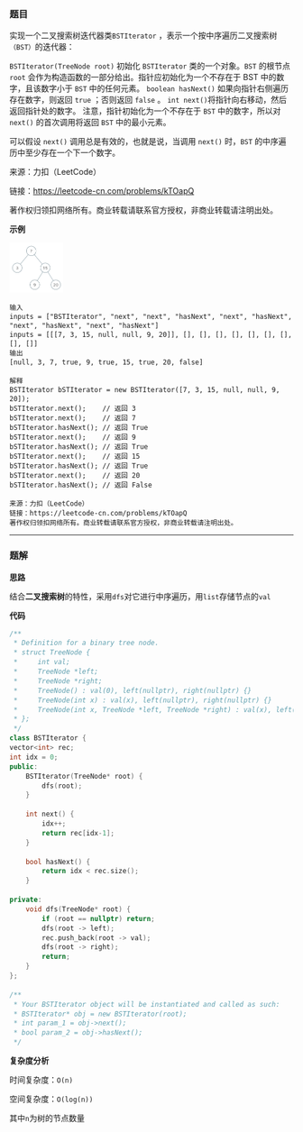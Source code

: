 ### 题目
实现一个二叉搜索树迭代器类`BSTIterator` ，表示一个按中序遍历二叉搜索树`（BST）`的迭代器：

`BSTIterator(TreeNode root)` 初始化 `BSTIterator` 类的一个对象。`BST` 的根节点 `root` 会作为构造函数的一部分给出。指针应初始化为一个不存在于 BST 中的数字，且该数字小于 `BST` 中的任何元素。
`boolean hasNext()` 如果向指针右侧遍历存在数字，则返回 `true` ；否则返回 `false` 。
`int next()`将指针向右移动，然后返回指针处的数字。
注意，指针初始化为一个不存在于 `BST` 中的数字，所以对 `next()` 的首次调用将返回 `BST` 中的最小元素。

可以假设 `next()` 调用总是有效的，也就是说，当调用 `next()` 时，`BST` 的中序遍历中至少存在一个下一个数字。

来源：力扣（LeetCode）

链接：https://leetcode-cn.com/problems/kTOapQ

著作权归领扣网络所有。商业转载请联系官方授权，非商业转载请注明出处。


**示例**

<img src="..\pic\剑指OfferII055.二叉搜索树迭代器.png" style="zoom:50%;" />

```
输入
inputs = ["BSTIterator", "next", "next", "hasNext", "next", "hasNext", "next", "hasNext", "next", "hasNext"]
inputs = [[[7, 3, 15, null, null, 9, 20]], [], [], [], [], [], [], [], [], []]
输出
[null, 3, 7, true, 9, true, 15, true, 20, false]

解释
BSTIterator bSTIterator = new BSTIterator([7, 3, 15, null, null, 9, 20]);
bSTIterator.next();    // 返回 3
bSTIterator.next();    // 返回 7
bSTIterator.hasNext(); // 返回 True
bSTIterator.next();    // 返回 9
bSTIterator.hasNext(); // 返回 True
bSTIterator.next();    // 返回 15
bSTIterator.hasNext(); // 返回 True
bSTIterator.next();    // 返回 20
bSTIterator.hasNext(); // 返回 False

来源：力扣（LeetCode）
链接：https://leetcode-cn.com/problems/kTOapQ
著作权归领扣网络所有。商业转载请联系官方授权，非商业转载请注明出处。
```

------------

### 题解

**思路**

结合**二叉搜索树**的特性，采用`dfs`对它进行中序遍历，用`list`存储节点的`val`

**代码**

```cpp
/**
 * Definition for a binary tree node.
 * struct TreeNode {
 *     int val;
 *     TreeNode *left;
 *     TreeNode *right;
 *     TreeNode() : val(0), left(nullptr), right(nullptr) {}
 *     TreeNode(int x) : val(x), left(nullptr), right(nullptr) {}
 *     TreeNode(int x, TreeNode *left, TreeNode *right) : val(x), left(left), right(right) {}
 * };
 */
class BSTIterator {
vector<int> rec;
int idx = 0;
public:
    BSTIterator(TreeNode* root) {
        dfs(root);
    }
    
    int next() {
        idx++;
        return rec[idx-1];
    }
    
    bool hasNext() {
        return idx < rec.size();
    }

private:
    void dfs(TreeNode* root) {
        if (root == nullptr) return;
        dfs(root -> left);
        rec.push_back(root -> val);
        dfs(root -> right);
        return;
    }
};

/**
 * Your BSTIterator object will be instantiated and called as such:
 * BSTIterator* obj = new BSTIterator(root);
 * int param_1 = obj->next();
 * bool param_2 = obj->hasNext();
 */
```
**复杂度分析**

时间复杂度：`O(n)`

空间复杂度：`O(log(n))`

其中`n`为树的节点数量

